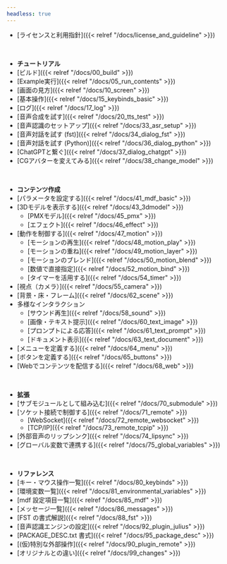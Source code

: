 ```yaml
---
headless: true
---
```


- [ライセンスと利用指針]({{< relref "/docs/license_and_guideline" >}})
<br />

- **チュートリアル**
- [ビルド]({{< relref "/docs/00_build" >}})
- [Example実行]({{< relref "/docs/05_run_contents" >}})
- [画面の見方]({{< relref "/docs/10_screen" >}})
- [基本操作]({{< relref "/docs/15_keybinds_basic" >}})
- [ログ]({{< relref "/docs/17_log" >}})
- [音声合成を試す]({{< relref "/docs/20_tts_test" >}})
- [音声認識のセットアップ]({{< relref "/docs/33_asr_setup" >}})
- [音声対話を試す (fst)]({{< relref "/docs/34_dialog_fst" >}})
- [音声対話を試す (Python)]({{< relref "/docs/36_dialog_python" >}})
- [ChatGPTと繋ぐ]({{< relref "/docs/37_dialog_chatgpt" >}})
- [CGアバターを変えてみる]({{< relref "/docs/38_change_model" >}})
<br />

- **コンテンツ作成**
- [パラメータを設定する]({{< relref "/docs/41_mdf_basic" >}})
- [3Dモデルを表示する]({{< relref "/docs/43_3dmodel" >}})
  - [PMXモデル]({{< relref "/docs/45_pmx" >}})
  - [エフェクト]({{< relref "/docs/46_effect" >}})
- [動作を制御する]({{< relref "/docs/47_motion" >}})
  - [モーションの再生]({{< relref "/docs/48_motion_play" >}})
  - [モーションの重ね]({{< relref "/docs/49_motion_layer" >}})
  - [モーションのブレンド]({{< relref "/docs/50_motion_blend" >}})
  - [数値で直接指定]({{< relref "/docs/52_motion_bind" >}})
  - [タイマーを活用する]({{< relref "/docs/54_timer" >}})
- [視点（カメラ）]({{< relref "/docs/55_camera" >}})
- [背景・床・フレーム]({{< relref "/docs/62_scene" >}})
- 多様なインタラクション
  - [サウンド再生]({{< relref "/docs/58_sound" >}})
  - [画像・テキスト提示]({{< relref "/docs/60_text_image" >}})
  - [プロンプトによる応答]({{< relref "/docs/61_text_prompt" >}})
  - [ドキュメント表示]({{< relref "/docs/63_text_document" >}})
- [メニューを定義する]({{< relref "/docs/64_menu" >}})
- [ボタンを定義する]({{< relref "/docs/65_buttons" >}})
- [Webでコンテンツを配信する]({{< relref "/docs/68_web" >}})
<br />

- **拡張**
- [サブモジュールとして組み込む]({{< relref "/docs/70_submodule" >}})
- [ソケット接続で制御する]({{< relref "/docs/71_remote" >}})
  - [WebSocket]({{< relref "/docs/72_remote_websocket" >}})
  - [TCP/IP]({{< relref "/docs/73_remote_tcpip" >}})
- [外部音声のリップシンク]({{< relref "/docs/74_lipsync" >}})
- [グローバル変数で連携する]({{< relref "/docs/75_global_variables" >}})
<br />

- **リファレンス**
- [キー・マウス操作一覧]({{< relref "/docs/80_keybinds" >}})
- [環境変数一覧]({{< relref "/docs/81_environmental_variables" >}})
- [mdf 設定項目一覧]({{< relref "/docs/85_mdf" >}})
- [メッセージ一覧]({{< relref "/docs/86_messages" >}})
- [FST の書式解説]({{< relref "/docs/88_fst" >}})
- [音声認識エンジンの設定]({{< relref "/docs/92_plugin_julius" >}})
- [PACKAGE_DESC.txt 書式]({{< relref "/docs/95_package_desc" >}})
- [(仮)特別な外部操作]({{< relref "/docs/90_plugin_remote" >}})
- [オリジナルとの違い]({{< relref "/docs/99_changes" >}})
<br />
